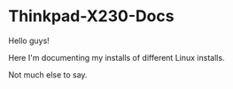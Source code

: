 # Thinkpad-X230-Docs
Hello guys!

Here I'm documenting my installs of different Linux installs.

Not much else to say.
